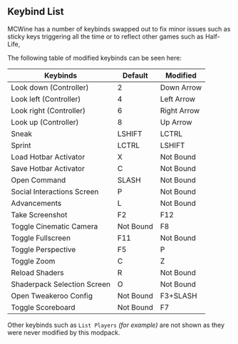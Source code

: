 ## Keybind List

MCWine has a number of keybinds swapped out to fix minor issues such as sticky keys triggering all the time or to reflect other games such as Half-Life,

The following table of modified keybinds can be seen here:

| Keybinds                    | Default   | Modified    |
|-----------------------------|-----------|-------------|
| Look down (Controller)      | 2         | Down Arrow  |
| Look left (Controller)      | 4         | Left Arrow  |
| Look right (Controller)     | 6         | Right Arrow |
| Look up (Controller)        | 8         | Up Arrow    |
| Sneak                       | LSHIFT    | LCTRL       |
| Sprint                      | LCTRL     | LSHIFT      |
| Load Hotbar Activator       | X         | Not Bound   |
| Save Hotbar Activator       | C         | Not Bound   |
| Open Command                | SLASH     | Not Bound   |
| Social Interactions Screen  | P         | Not Bound   |
| Advancements                | L         | Not Bound   |
| Take Screenshot             | F2        | F12         |
| Toggle Cinematic Camera     | Not Bound | F8          |
| Toggle Fullscreen           | F11       | Not Bound   |
| Toggle Perspective          | F5        | P           |
| Toggle Zoom                 | C         | Z           |
| Reload Shaders              | R         | Not Bound   |
| Shaderpack Selection Screen | O         | Not Bound   |
| Open Tweakeroo Config       | Not Bound | F3+SLASH    |
| Toggle Scoreboard           | Not Bound | F7          |

Other keybinds such as `List Players` *(for example)* are not shown as they were never modified by this modpack.
